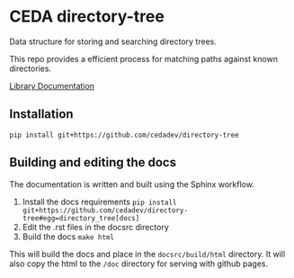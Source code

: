 # CEDA directory-tree
Data structure for storing and searching directory trees.

This repo provides a efficient process for matching paths against known directories.

[Library Documentation](https://cedadev.github.io/directory-tree/)

## Installation

`pip install git+https://github.com/cedadev/directory-tree`


## Building and editing the docs

The documentation is written and built using the Sphinx workflow.

1. Install the docs requirements `pip install git+https://github.com/cedadev/directory-tree#egg=directory_tree[docs]
`
2. Edit the .rst files in the docsrc directory
3. Build the docs `make html`

This will build the docs and place in the `docsrc/build/html` directory. It will also
copy the html to the `/doc` directory for serving with github pages.